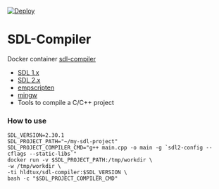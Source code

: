 [![Deploy](https://github.com/humbertodias/docker-sdl-compiler/actions/workflows/deploy.yaml/badge.svg)](https://github.com/humbertodias/docker-sdl-compiler/actions/workflows/deploy.yaml)

# SDL-Compiler

Docker container [sdl-compiler](https://hub.docker.com/r/hldtux/sdl-compiler)
* [SDL 1.x](https://www.libsdl.org/)
* [SDL 2.x](https://www.libsdl.org/)
* [empscripten](https://emscripten.org/)
* [mingw](http://mingw-w64.org)
* Tools to compile a C/C++ project


### How to use

```shell
SDL_VERSION=2.30.1
SDL_PROJECT_PATH="~/my-sdl-project"
SDL_PROJECT_COMPILER_CMD="g++ main.cpp -o main -g `sdl2-config --cflags --static-libs`"
docker run -v $SDL_PROJECT_PATH:/tmp/workdir \
-w /tmp/workdir \
-ti hldtux/sdl-compiler:$SDL_VERSION \
bash -c "$SDL_PROJECT_COMPILER_CMD"
```
